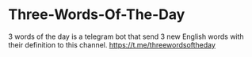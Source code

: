 # Three-Words-Of-The-Day
3 words of the day is a telegram bot that send 3 new English words with their definition to this channel. https://t.me/threewordsoftheday
